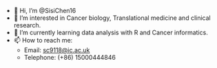 - 👋 Hi, I’m @SisiChen16
- 👀 I’m interested in Cancer biology, Translational medicine and clinical research. 
- 🌱 I’m currently learning data analysis with R and Cancer informatics. 
- 📫 How to reach me: 
  - Email: sc9118@ic.ac.uk
  - Telephone: (+86) 15000444846

<!---
SisiChen16/SisiChen16 is a ✨ special ✨ repository because its `README.md` (this file) appears on your GitHub profile.
You can click the Preview link to take a look at your changes.
--->
